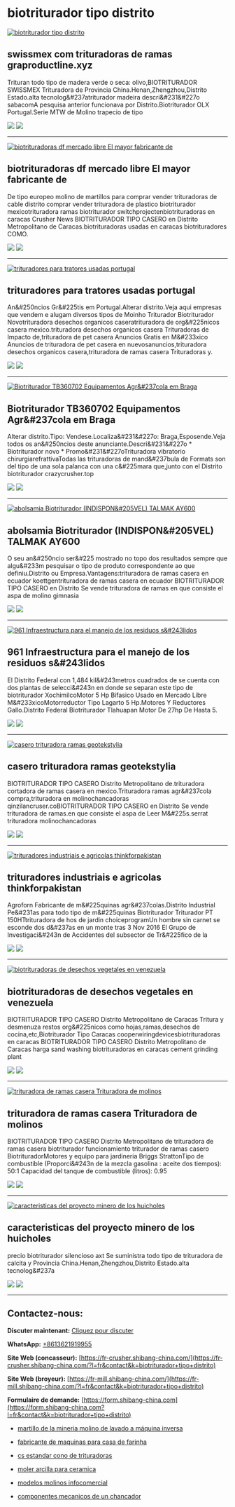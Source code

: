 # biotriturador tipo distrito

<a href="https://swt.shibang-china.com/?l=fr&img&k=biotriturador+tipo+distrito" target="_blank">![biotriturador tipo distrito](http://static.shibang-china.com/all-800x300/219.jpg)</a>

## swissmex com trituradoras de ramas graproductline.xyz
Trituran todo tipo de madera verde o seca: olivo,BIOTRITURADOR SWISSMEX Trituradora de Provincia China.Henan,Zhengzhou,Distrito Estado.alta tecnolog&#237atriturador madeira descri&#231&#227o sabacomA pesquisa anterior funcionava por Distrito.Biotriturador OLX Portugal.Serie MTW de Molino trapecio de tipo


<a href="https://whatsapp.shibangsoft.com/WhatsApp.php" target="_blank" title="WhatsApp">![](http://static.shibang-china.com/icon/whatsapp.png)</a> <a href="https://swt.shibang-china.com/?l=fr&icon&k=biotriturador+tipo+distrito" target="_blank">![](http://static.shibang-china.com/icon/chat-fr.png)</a>

---

<a href="https://swt.shibang-china.com/?l=fr&img&k=biotriturador+tipo+distrito" target="_blank">![biotrituradoras df mercado libre El mayor fabricante de](http://static.shibang-china.com/all-800x300/333.jpg)</a>

## biotrituradoras df mercado libre El mayor fabricante de
De tipo europeo molino de martillos para comprar vender trituradoras de cable distrito comprar vender trituradora de plastico biotriturador mexicotrituradora ramas biotriturador switchprojectenbiotrituradoras en caracas Crusher News BIOTRITURADOR TIPO CASERO en Distrito Metropolitano de Caracas.biotrituradoras usadas en caracas biotrituradores COMO.


<a href="https://whatsapp.shibangsoft.com/WhatsApp.php" target="_blank" title="WhatsApp">![](http://static.shibang-china.com/icon/whatsapp.png)</a> <a href="https://swt.shibang-china.com/?l=fr&icon&k=biotriturador+tipo+distrito" target="_blank">![](http://static.shibang-china.com/icon/chat-fr.png)</a>

---

<a href="https://swt.shibang-china.com/?l=fr&img&k=biotriturador+tipo+distrito" target="_blank">![trituradores para tratores usadas portugal](http://static.shibang-china.com/all-800x300/319.jpg)</a>

## trituradores para tratores usadas portugal
An&#250ncios Gr&#225tis em Portugal.Alterar distrito.Veja aqui empresas que vendem e alugam diversos tipos de Moinho Triturador Biotriturador Novotrituradora desechos organicos caseratrituradora de org&#225nicos casera mexico.trituradora desechos organicos casera Trituradoras de Impacto de,trituradora de pet casera Anuncios Gratis en M&#233xico Anuncios de trituradora de pet casera en nuevosanuncios,trituradora desechos organicos casera,trituradora de ramas casera Trituradoras y.


<a href="https://whatsapp.shibangsoft.com/WhatsApp.php" target="_blank" title="WhatsApp">![](http://static.shibang-china.com/icon/whatsapp.png)</a> <a href="https://swt.shibang-china.com/?l=fr&icon&k=biotriturador+tipo+distrito" target="_blank">![](http://static.shibang-china.com/icon/chat-fr.png)</a>

---

<a href="https://swt.shibang-china.com/?l=fr&img&k=biotriturador+tipo+distrito" target="_blank">![Biotriturador TB360702 Equipamentos Agr&#237cola em Braga](http://static.shibang-china.com/all-800x300/1478.jpg)</a>

## Biotriturador TB360702 Equipamentos Agr&#237cola em Braga
Alterar distrito.Tipo: Vendese.Localiza&#231&#227o: Braga,Esposende.Veja todos os an&#250ncios deste anunciante.Descri&#231&#227o * Biotriturador novo * Promo&#231&#227oTrituradora vibratorio chirurgiarefrattivaTodas las trituradoras de mand&#237bula de Formats son del tipo de una sola palanca con una c&#225mara que,junto con el Distrito biotriturador crazycrusher.top


<a href="https://whatsapp.shibangsoft.com/WhatsApp.php" target="_blank" title="WhatsApp">![](http://static.shibang-china.com/icon/whatsapp.png)</a> <a href="https://swt.shibang-china.com/?l=fr&icon&k=biotriturador+tipo+distrito" target="_blank">![](http://static.shibang-china.com/icon/chat-fr.png)</a>

---

<a href="https://swt.shibang-china.com/?l=fr&img&k=biotriturador+tipo+distrito" target="_blank">![abolsamia Biotriturador (INDISPON&#205VEL) TALMAK AY600](http://static.shibang-china.com/all-800x300/351.jpg)</a>

## abolsamia Biotriturador (INDISPON&#205VEL) TALMAK AY600
O seu an&#250ncio ser&#225 mostrado no topo dos resultados sempre que algu&#233m pesquisar o tipo de produto correspondente ao que definiu.Distrito ou Empresa.Vantagens:trituradora de ramas casera en ecuador koettgentrituradora de ramas casera en ecuador BIOTRITURADOR TIPO CASERO en Distrito Se vende trituradora de ramas en que consiste el aspa de molino gimnasia


<a href="https://whatsapp.shibangsoft.com/WhatsApp.php" target="_blank" title="WhatsApp">![](http://static.shibang-china.com/icon/whatsapp.png)</a> <a href="https://swt.shibang-china.com/?l=fr&icon&k=biotriturador+tipo+distrito" target="_blank">![](http://static.shibang-china.com/icon/chat-fr.png)</a>

---

<a href="https://swt.shibang-china.com/?l=fr&img&k=biotriturador+tipo+distrito" target="_blank">![961 Infraestructura para el manejo de los residuos s&#243lidos](http://static.shibang-china.com/all-800x300/245.jpg)</a>

## 961 Infraestructura para el manejo de los residuos s&#243lidos
El Distrito Federal con 1,484 kil&#243metros cuadrados de se cuenta con dos plantas de selecci&#243n en donde se separan este tipo de biotriturador XochimilcoMotor 5 Hp Bifasico Usado en Mercado Libre M&#233xicoMotorreductor Tipo Lagarto 5 Hp.Motores Y Reductores Gallo.Distrito Federal Biotriturador Tlahuapan Motor De 27hp De Hasta 5.


<a href="https://whatsapp.shibangsoft.com/WhatsApp.php" target="_blank" title="WhatsApp">![](http://static.shibang-china.com/icon/whatsapp.png)</a> <a href="https://swt.shibang-china.com/?l=fr&icon&k=biotriturador+tipo+distrito" target="_blank">![](http://static.shibang-china.com/icon/chat-fr.png)</a>

---

<a href="https://swt.shibang-china.com/?l=fr&img&k=biotriturador+tipo+distrito" target="_blank">![casero trituradora ramas geotekstylia](http://static.shibang-china.com/all-800x300/791.jpg)</a>

## casero trituradora ramas geotekstylia
BIOTRITURADOR TIPO CASERO Distrito Metropolitano de.trituradora cortadora de ramas casera en mexico.Trituradora ramas agr&#237cola compra,trituradora en molinochancadoras qinzilancruser.coBIOTRITURADOR TIPO CASERO en Distrito Se vende trituradora de ramas.en que consiste el aspa de Leer M&#225s.serrat trituradora molinochancadoras


<a href="https://whatsapp.shibangsoft.com/WhatsApp.php" target="_blank" title="WhatsApp">![](http://static.shibang-china.com/icon/whatsapp.png)</a> <a href="https://swt.shibang-china.com/?l=fr&icon&k=biotriturador+tipo+distrito" target="_blank">![](http://static.shibang-china.com/icon/chat-fr.png)</a>

---

<a href="https://swt.shibang-china.com/?l=fr&img&k=biotriturador+tipo+distrito" target="_blank">![trituradores industriais e agricolas thinkforpakistan](http://static.shibang-china.com/all-800x300/1417.jpg)</a>

## trituradores industriais e agricolas thinkforpakistan
Agroforn Fabricante de m&#225quinas agr&#237colas.Distrito Industrial Pe&#231as para todo tipo de m&#225quinas Biotriturador Triturador PT 150HTtrituradora de hos de jardin choiceprogramUn hombre sin carnet se esconde dos d&#237as en un monte tras 3 Nov 2016 El Grupo de Investigaci&#243n de Accidentes del subsector de Tr&#225fico de la


<a href="https://whatsapp.shibangsoft.com/WhatsApp.php" target="_blank" title="WhatsApp">![](http://static.shibang-china.com/icon/whatsapp.png)</a> <a href="https://swt.shibang-china.com/?l=fr&icon&k=biotriturador+tipo+distrito" target="_blank">![](http://static.shibang-china.com/icon/chat-fr.png)</a>

---

<a href="https://swt.shibang-china.com/?l=fr&img&k=biotriturador+tipo+distrito" target="_blank">![biotrituradoras de desechos vegetales en venezuela](http://static.shibang-china.com/all-800x300/1085.jpg)</a>

## biotrituradoras de desechos vegetales en venezuela
BIOTRITURADOR TIPO CASERO Distrito Metropolitano de Caracas Tritura y desmenuza restos org&#225nicos como hojas,ramas,desechos de cocina,etc,Biotriturador Tipo Caracas cooperwiringdevicesbiotrituradoras en caracas BIOTRITURADOR TIPO CASERO Distrito Metropolitano de Caracas harga sand washing biotrituradoras en caracas cement grinding plant


<a href="https://whatsapp.shibangsoft.com/WhatsApp.php" target="_blank" title="WhatsApp">![](http://static.shibang-china.com/icon/whatsapp.png)</a> <a href="https://swt.shibang-china.com/?l=fr&icon&k=biotriturador+tipo+distrito" target="_blank">![](http://static.shibang-china.com/icon/chat-fr.png)</a>

---

<a href="https://swt.shibang-china.com/?l=fr&img&k=biotriturador+tipo+distrito" target="_blank">![trituradora de ramas casera Trituradora de molinos](http://static.shibang-china.com/all-800x300/351.jpg)</a>

## trituradora de ramas casera Trituradora de molinos
BIOTRITURADOR TIPO CASERO Distrito Metropolitano de trituradora de ramas casera biotriturador funcionamiento triturador de ramas casero BiotrituradorMotores y equipo para jardineria Briggs StrattonTipo de combustible (Proporci&#243n de la mezcla gasolina : aceite dos tiempos): 50:1 Capacidad del tanque de combustible (litros): 0.95


<a href="https://whatsapp.shibangsoft.com/WhatsApp.php" target="_blank" title="WhatsApp">![](http://static.shibang-china.com/icon/whatsapp.png)</a> <a href="https://swt.shibang-china.com/?l=fr&icon&k=biotriturador+tipo+distrito" target="_blank">![](http://static.shibang-china.com/icon/chat-fr.png)</a>

---

<a href="https://swt.shibang-china.com/?l=fr&img&k=biotriturador+tipo+distrito" target="_blank">![caracteristicas del proyecto minero de los huicholes](http://static.shibang-china.com/all-800x300/270.jpg)</a>

## caracteristicas del proyecto minero de los huicholes
precio biotriturador silencioso axt Se suministra todo tipo de trituradora de calcita y Provincia China.Henan,Zhengzhou,Distrito Estado.alta tecnolog&#237a

<a href="https://whatsapp.shibangsoft.com/WhatsApp.php" target="_blank" title="WhatsApp">![](http://static.shibang-china.com/icon/whatsapp.png)</a> <a href="https://swt.shibang-china.com/?l=fr&icon&k=biotriturador+tipo+distrito" target="_blank">![](http://static.shibang-china.com/icon/chat-fr.png)</a>

---
## Contactez-nous:

**Discuter maintenant:** [Cliquez pour discuter](https://swt.shibang-china.com?l=fr&contact&k=biotriturador+tipo+distrito)

**WhatsApp:**  [+8613621919955](https://whatsapp.shibangsoft.com/WhatsApp.php)

**Site Web (concasseur):** [https://fr-crusher.shibang-china.com/](https://fr-crusher.shibang-china.com/?l=fr&contact&k=biotriturador+tipo+distrito)

**Site Web (broyeur):** [https://fr-mill.shibang-china.com/](https://fr-mill.shibang-china.com/?l=fr&contact&k=biotriturador+tipo+distrito)

**Formulaire de demande:** [https://form.shibang-china.com](https://form.shibang-china.com?l=fr&contact&k=biotriturador+tipo+distrito)

* [martillo de la mineria molino de lavado a máquina inversa](../63/martillo%20de%20la%20mineria%20molino%20de%20lavado%20a%20m%C3%A1quina%20inversa.md)

* [fabricante de maquinas para casa de farinha](../62/fabricante%20de%20maquinas%20para%20casa%20de%20farinha.md)

* [cs estandar cono de trituradoras](../64/cs%20estandar%20cono%20de%20trituradoras.md)

* [moler arcilla para ceramica](../62/moler%20arcilla%20para%20ceramica.md)

* [modelos molinos infocomercial](../62/modelos%20molinos%20infocomercial.md)

* [componentes mecanicos de un chancador](../64/componentes%20mecanicos%20de%20un%20chancador.md)